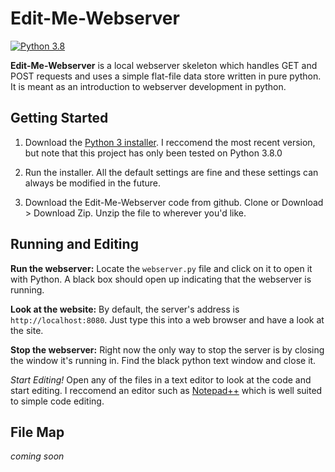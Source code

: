 # Edit-Me-Webserver

[![Python 3.8](https://img.shields.io/badge/python-3.8-brightgreen.svg)](https://www.python.org/downloads/release/python-380/)

**Edit-Me-Webserver** is a local webserver skeleton which handles GET and POST requests and uses a simple flat-file data store written in pure python. It is meant as an introduction to webserver development in python.

## Getting Started

1. Download the [Python 3 installer](https://www.python.org/downloads). I reccomend the most recent version, but note that this project has only been tested on Python 3.8.0

2. Run the installer. All the default settings are fine and these settings can always be modified in the future.

3. Download the Edit-Me-Webserver code from github. Clone or Download > Download Zip. Unzip the file to wherever you'd like.

## Running and Editing

**Run the webserver:** Locate the `webserver.py` file and click on it to open it with Python. A black box should open up indicating that the webserver is running.

**Look at the website:** By default, the server's address is `http://localhost:8080`. Just type this into a web browser and have a look at the site.

**Stop the webserver:** Right now the only way to stop the server is by closing the window it's running in. Find the black python text window and close it.

*Start Editing!* Open any of the files in a text editor to look at the code and start editing. I reccomend an editor such as [Notepad++](https://notepad-plus-plus.org/downloads) which is well suited to simple code editing.

## File Map

_coming soon_